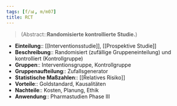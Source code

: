 ```yaml
---
tags: [f/📊, m/m07]
title: RCT
---
```

> (Abstract::**Randomisierte kontrollierte Studie.**)
- **Einteilung**:: [[Interventionsstudie]], [[Prospektive Studie]]
- **Beschreibung**:: Randomisiert (zufällige Gruppeneinteilung) und kontrolliert (Kontrollgruppe)
- **Gruppen**:: Interventionsgruppe, Kontrollgruppe
- **Gruppenaufteilung**:: Zufallsgenerator
- **Statistische Maßzahlen**:: [[Relatives Risiko]]
- **Vorteile**:: Goldstandard, Kausalitäten
- **Nachteile**:: Kosten, Planung, Ethik
- **Anwendung**:: Pharmastudien Phase III